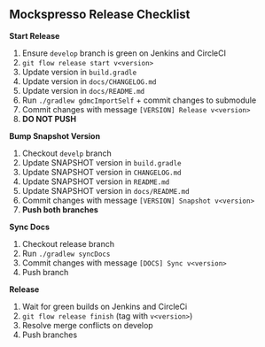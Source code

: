 ## Mockspresso Release Checklist

**Start Release**

1. Ensure `develop` branch is green on Jenkins and CircleCI
2. `git flow release start v<version>`
3. Update version in `build.gradle`
4. Update version in `docs/CHANGELOG.md`
6. Update version in `docs/README.md`
7. Run `./gradlew gdmcImportSelf` + commit changes to submodule
8. Commit changes with message `[VERSION] Release v<version>`
9. **DO NOT PUSH**

**Bump Snapshot Version**

1. Checkout `develp` branch
2. Update SNAPSHOT version in `build.gradle`
3. Update SNAPSHOT version in `CHANGELOG.md`
4. Update SNAPSHOT version in `README.md`
5. Update SNAPSHOT version in `docs/README.md`
6. Commit changes with message `[VERSION] Snapshot v<version>`
7. **Push both branches**

**Sync Docs**

1. Checkout release branch
2. Run `./gradlew syncDocs`
3. Commit changes with message `[DOCS] Sync v<version>`
4. Push branch

**Release**

1. Wait for green builds on Jenkins and CircleCi
2. `git flow release finish` (tag with `v<version>`)
3. Resolve merge conflicts on develop
4. Push branches
